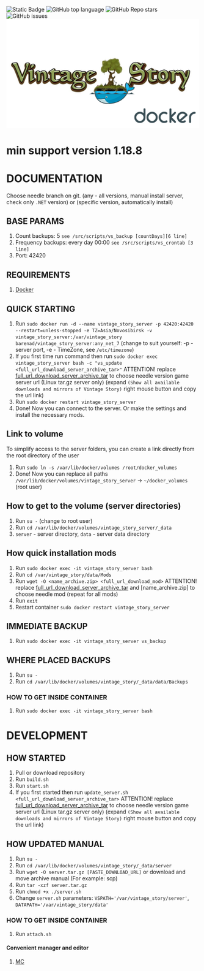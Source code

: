 ![Static Badge](https://img.shields.io/badge/powered-BarenAD-BarenAD)
![GitHub top language](https://img.shields.io/github/languages/top/BarenAD/docker_vintage_story)
![GitHub Repo stars](https://img.shields.io/github/stars/BarenAD/docker_vintage_story)
![GitHub issues](https://img.shields.io/github/issues/BarenAD/docker_vintage_story)
![Logotype](./src/assets/git/vs_logo.png)

# min support version 1.18.8

# DOCUMENTATION
Choose needle branch on git. (any - all versions, manual install server, check only `.NET` version) or (specific version, automatically install)

## BASE PARAMS
1) Count backups: 5 `see /src/scripts/vs_backup [countDays][6 line]`
2) Frequency backups: every day 00:00 `see /src/scripts/vs_crontab [3 line]`
3) Port: 42420

## REQUIREMENTS
1) [Docker](https://docs.docker.com/engine/install)

## QUICK STARTING
1) Run `sudo docker run -d --name vintage_story_server -p 42420:42420 --restart=unless-stopped -e TZ=Asia/Novosibirsk -v vintage_story_server:/var/vintage_story barenad/vintage_story_server:any_net_7` (change to suit yourself: -p - server port, -e - TimeZone, see `/etc/timezone`)
2) If you first time run command then run `sudo docker exec vintage_story_server bash -c "vs_update <full_url_download_server_archive_tar>"` ATTENTION! replace [full_url_download_server_archive_tar](https://account.vintagestory.at/) to choose needle version game server url (Linux tar.gz server only) (expand `(Show all available downloads and mirrors of Vintage Story)` right mouse button and copy the url link)
3) Run `sudo docker restart vintage_story_server`
4) Done! Now you can connect to the server. Or make the settings and install the necessary mods.

## Link to volume
To simplify access to the server folders, you can create a link directly from the root directory of the user
1) Run `sudo ln -s /var/lib/docker/volumes /root/docker_volumes`
2) Done! Now you can replace all paths `/var/lib/docker/volumes/vintage_story_server` -> `~/docker_volumes` (root user)

## How to get to the volume (server directories)
1) Run `su -` (change to root user)
2) Run `cd /var/lib/docker/volumes/vintage_story_server/_data`
3) `server` - server directory, `data` - server data directory

## How quick installation mods
1) Run `sudo docker exec -it vintage_story_server bash`
2) Run `cd /var/vintage_story/data/Mods`
3) Run `wget -O <name_archive.zip> <full_url_download_mod>` ATTENTION! replace [full_url_download_server_archive_tar](https://mods.vintagestory.at/list/mod) and [name_archive.zip] to choose needle mod (repeat for all mods)
4) Run `exit`
5) Restart container `sudo docker restart vintage_story_server`

## IMMEDIATE BACKUP
1) Run `sudo docker exec -it vintage_story_server vs_backup`

## WHERE PLACED BACKUPS
1) Run `su -`
2) Run `cd /var/lib/docker/volumes/vintage_story/_data/data/Backups`

### HOW TO GET INSIDE CONTAINER
1) Run `sudo docker exec -it vintage_story_server bash`

# DEVELOPMENT

## HOW STARTED
1) Pull or download repository
2) Run `build.sh`
3) Run `start.sh`
4) If you first started then run `update_server.sh <full_url_download_server_archive_tar>` ATTENTION! replace [full_url_download_server_archive_tar](https://account.vintagestory.at/) to choose needle version game server url (Linux tar.gz server only) (expand `(Show all available downloads and mirrors of Vintage Story)` right mouse button and copy the url link)

## HOW UPDATED MANUAL
1) Run `su -`
2) Run `cd /var/lib/docker/volumes/vintage_story/_data/server`
3) Run `wget -O server.tar.gz [PASTE_DOWNLOAD_URL]` or download and move archive manual (For example: scp)
4) Run `tar -xzf server.tar.gz`
5) Run `chmod +x ./server.sh`
6) Change `server.sh` parameters: `VSPATH='/var/vintage_story/server'`, `DATAPATH='/var/vintage_story/data'`

### HOW TO GET INSIDE CONTAINER
1) Run `attach.sh`

#### Convenient manager and editor
1) [MC](https://midnight-commander.org/)
